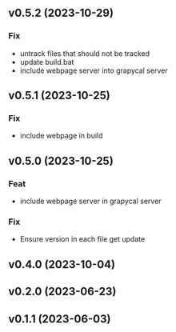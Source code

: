## v0.5.2 (2023-10-29)

### Fix

- untrack files that should not be tracked
- update build.bat
- include webpage server into grapycal server

## v0.5.1 (2023-10-25)

### Fix

- include webpage in build

## v0.5.0 (2023-10-25)

### Feat

- include webpage server in grapycal server

### Fix

- Ensure version in each file get update

## v0.4.0 (2023-10-04)

## v0.2.0 (2023-06-23)

## v0.1.1 (2023-06-03)
